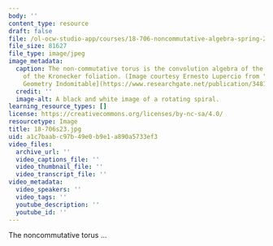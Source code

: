 ```yaml
---
body: ''
content_type: resource
draft: false
file: /ol-ocw-studio-app/courses/18-706-noncommutative-algebra-spring-2023/18-706s23.jpg
file_size: 81627
file_type: image/jpeg
image_metadata:
  caption: The non-commutative torus is the convolution algebra of the holonomy groupoid
    of the Kronecker foliation. (Image courtesy Ernesto Lupercio from "[Non-Commutative
    Geometry Indomitable](https://www.researchgate.net/publication/348129641_Non-Commutative_Geometry_Indomitable)."
  credit: ''
  image-alt: A black and white image of a rotating spiral.
learning_resource_types: []
license: https://creativecommons.org/licenses/by-nc-sa/4.0/
resourcetype: Image
title: 18-706s23.jpg
uid: a1c7baab-c97b-49e0-b9e1-a890a5733ef3
video_files:
  archive_url: ''
  video_captions_file: ''
  video_thumbnail_file: ''
  video_transcript_file: ''
video_metadata:
  video_speakers: ''
  video_tags: ''
  youtube_description: ''
  youtube_id: ''
---
```

The noncommutative torus ...
